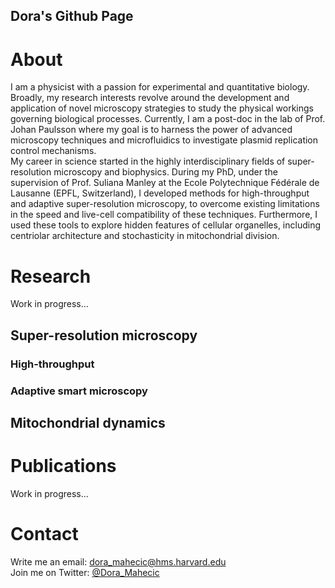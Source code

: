 ## Dora's Github Page

# About
I am a physicist with a passion for experimental and quantitative biology. Broadly, my research interests revolve around the development and application of novel microscopy strategies to study the physical workings governing biological processes. Currently, I am a post-doc in the lab of Prof. Johan Paulsson where my goal is to harness the power of advanced microscopy techniques and microfluidics to investigate plasmid replication control mechanisms.  
My career in science started in the highly interdisciplinary fields of super-resolution microscopy and biophysics. During my PhD, under the supervision of Prof. Suliana Manley at the Ecole Polytechnique Fédérale de Lausanne (EPFL, Switzerland), I developed methods for high-throughput and adaptive super-resolution microscopy, to overcome existing limitations in the speed and live-cell compatibility of these techniques. Furthermore, I used these tools to explore hidden features of cellular organelles, including centriolar architecture and stochasticity in mitochondrial division.

# Research
Work in progress...
## Super-resolution microscopy
### High-throughput

### Adaptive smart microscopy

## Mitochondrial dynamics


# Publications
Work in progress...

# Contact
Write me an email: [dora_mahecic@hms.harvard.edu](mailto)  
Join me on Twitter: [@Dora_Mahecic](https://twitter.com/Dora_Mahecic)
